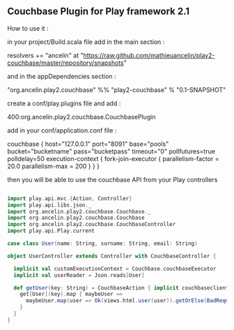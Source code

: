 Couchbase Plugin for Play framework 2.1
---------------------------------------

How to use it :

in your project/Build.scala file add in the main section :

resolvers += "ancelin" at "https://raw.github.com/mathieuancelin/play2-couchbase/master/repository/snapshots"

and in the appDependencies section :

"org.ancelin.play2.couchbase" %% "play2-couchbase" % "0.1-SNAPSHOT"

create a conf/play.plugins file and add :

400:org.ancelin.play2.couchbase.CouchbasePlugin

add in your conf/application.conf file :

couchbase {
    host="127.0.0.1"
    port="8091"
    base="pools"
    bucket="bucketname"
    pass="bucketpass"
    timeout="0"
    pollfutures=true
    polldelay=50
    execution-context {
        fork-join-executor {
            parallelism-factor = 20.0
            parallelism-max = 200
        }
    }
}

then you will be able to use the couchbase API from your Play controllers

```scala

import play.api.mvc.{Action, Controller}
import play.api.libs.json._
import org.ancelin.play2.couchbase.Couchbase._
import org.ancelin.play2.couchbase.Couchbase
import org.ancelin.play2.couchbase.CouchbaseController
import play.api.Play.current

case class User(name: String, surname: String, email: String)

object UserController extends Controller with CouchbaseController {

  implicit val customExecutionContext = Couchbase.couchbaseExecutor
  implicit val userReader = Json.reads[User]

  def getUser(key: String) = CouchbaseAction { implicit couchbaseclient =>
    get[User](key).map { maybeUser =>
      maybeUser.map(user => Ok(views.html.user(user)).getOrElse(BadRequest(s"Unable to find user with key: $key"))
    }
  }
}

```

